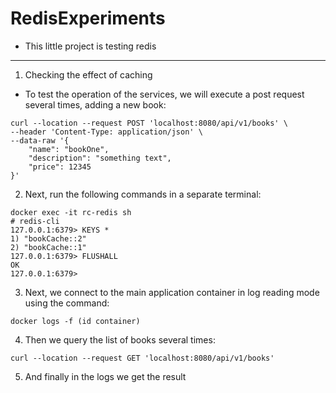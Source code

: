 # RedisExperiments

* This little project is testing redis
________________________________________

1. Checking the effect of caching
   
* To test the operation of the services, we will execute a post request several times, adding a new book:

```
curl --location --request POST 'localhost:8080/api/v1/books' \
--header 'Content-Type: application/json' \  
--data-raw '{  
    "name": "bookOne",  
    "description": "something text",  
    "price": 12345  
}'  
```

2. Next, run the following commands in a separate terminal:

```
docker exec -it rc-redis sh
# redis-cli  
127.0.0.1:6379> KEYS *  
1) "bookCache::2"  
2) "bookCache::1"  
127.0.0.1:6379> FLUSHALL  
OK  
127.0.0.1:6379> 
```

3. Next, we connect to the main application container in log reading mode using the command:

```
docker logs -f (id container)
```

4. Then we query the list of books several times:

```
curl --location --request GET 'localhost:8080/api/v1/books'
```

5. And finally in the logs we get the result
